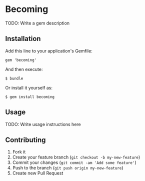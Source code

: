 # Becoming

TODO: Write a gem description

## Installation

Add this line to your application's Gemfile:

    gem 'becoming'

And then execute:

    $ bundle

Or install it yourself as:

    $ gem install becoming

## Usage

TODO: Write usage instructions here

## Contributing

1. Fork it
2. Create your feature branch (`git checkout -b my-new-feature`)
3. Commit your changes (`git commit -am 'Add some feature'`)
4. Push to the branch (`git push origin my-new-feature`)
5. Create new Pull Request
